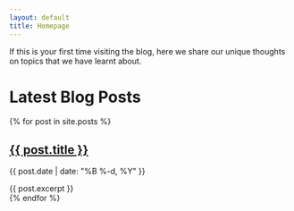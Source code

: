 ```yaml
---
layout: default
title: Homepage
---
```



If this is your first time visiting the blog, here we share our unique thoughts on topics that we have learnt about.

# Latest Blog Posts
<div class="newspaper-layout">
  <div class="featured-article">
  {% for post in site.posts %}
    <div class="post">
      <h2><a href="{{ post.url | relative_url }}">{{ post.title }}</a></h2>
      <p class="post-meta">{{ post.date | date: "%B %-d, %Y" }}</p>
      {{ post.excerpt }}
    </div>
  {% endfor %}
  </div>
</div>